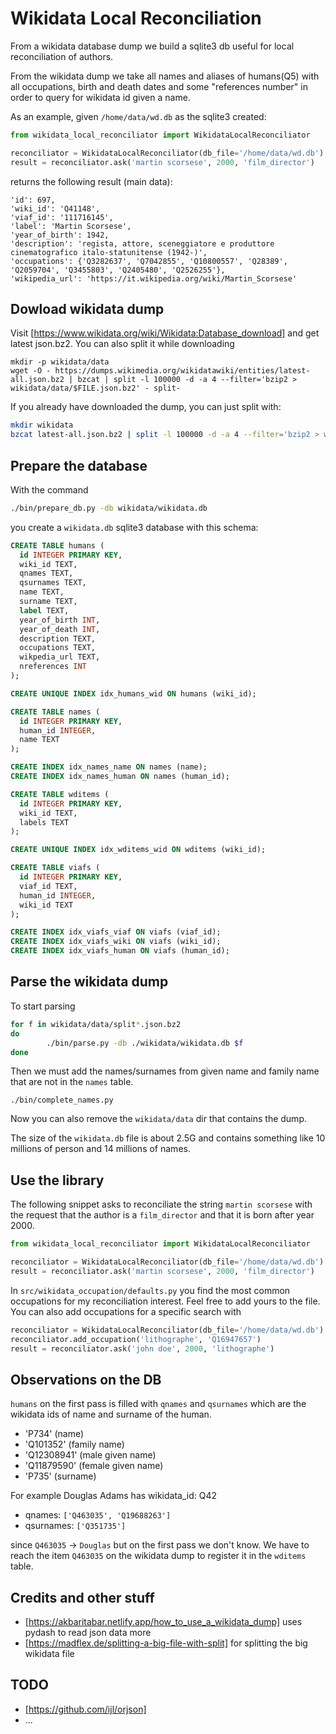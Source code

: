 # Wikidata Local Reconciliation

From a wikidata database dump we build a sqlite3 db useful for local reconciliation of authors.

From the wikidata dump we take all names and aliases of humans(Q5) with all occupations, birth and death dates and some "references number" 
in order to query for wikidata id given a name.

As an example, given `/home/data/wd.db` as the sqlite3 created:

```python
from wikidata_local_reconciliator import WikidataLocalReconciliator

reconciliator = WikidataLocalReconciliator(db_file='/home/data/wd.db')
result = reconciliator.ask('martin scorsese', 2000, 'film_director')
```

returns the following result (main data):

```python3
'id': 697, 
'wiki_id': 'Q41148', 
'viaf_id': '111716145', 
'label': 'Martin Scorsese', 
'year_of_birth': 1942, 
'description': 'regista, attore, sceneggiatore e produttore cinematografico italo-statunitense (1942-)', 
'occupations': {'Q3282637', 'Q7042855', 'Q10800557', 'Q28389', 'Q2059704', 'Q3455803', 'Q2405480', 'Q2526255'}, 
'wikipedia_url': 'https://it.wikipedia.org/wiki/Martin_Scorsese'
```

## Dowload wikidata dump

Visit [https://www.wikidata.org/wiki/Wikidata:Database_download] and get
latest json.bz2. You can also split it while downloading

```
mkdir -p wikidata/data
wget -O - https://dumps.wikimedia.org/wikidatawiki/entities/latest-all.json.bz2 | bzcat | split -l 100000 -d -a 4 --filter='bzip2 > wikidata/data/$FILE.json.bz2' - split-
```

If you already have downloaded the dump, you can just split with:

```bash
mkdir wikidata
bzcat latest-all.json.bz2 | split -l 100000 -d -a 4 --filter='bzip2 > wikidata/data/$FILE.json.bz2' - split-
```

## Prepare the database

With the command

```bash
./bin/prepare_db.py -db wikidata/wikidata.db
```

you create a `wikidata.db` sqlite3 database with this schema:

```sql
CREATE TABLE humans (
  id INTEGER PRIMARY KEY,
  wiki_id TEXT,
  qnames TEXT,
  qsurnames TEXT,
  name TEXT,
  surname TEXT,
  label TEXT,
  year_of_birth INT,
  year_of_death INT,
  description TEXT,
  occupations TEXT,
  wikpedia_url TEXT,
  nreferences INT
);

CREATE UNIQUE INDEX idx_humans_wid ON humans (wiki_id);

CREATE TABLE names (
  id INTEGER PRIMARY KEY,
  human_id INTEGER,
  name TEXT
);

CREATE INDEX idx_names_name ON names (name);
CREATE INDEX idx_names_human ON names (human_id);

CREATE TABLE wditems (
  id INTEGER PRIMARY KEY,
  wiki_id TEXT, 
  labels TEXT
);

CREATE UNIQUE INDEX idx_wditems_wid ON wditems (wiki_id);

CREATE TABLE viafs (
  id INTEGER PRIMARY KEY,
  viaf_id TEXT,
  human_id INTEGER,
  wiki_id TEXT
);

CREATE INDEX idx_viafs_viaf ON viafs (viaf_id);
CREATE INDEX idx_viafs_wiki ON viafs (wiki_id);
CREATE INDEX idx_viafs_human ON viafs (human_id);
```

## Parse the wikidata dump

To start parsing

```bash
for f in wikidata/data/split*.json.bz2
do
        ./bin/parse.py -db ./wikidata/wikidata.db $f
done
```

Then we must add the names/surnames from given name and family name
that are not in the `names` table.

```
./bin/complete_names.py
```

Now you can also remove the `wikidata/data` dir that contains the dump.

The size of the `wikidata.db` file is about 2.5G and contains something like
10 millions of person and 14 millions of names.

## Use the library

The following snippet asks to reconciliate the string `martin scorsese` with
the request that the author is a `film_director` and that it is born after year 2000.

```python
from wikidata_local_reconciliator import WikidataLocalReconciliator

reconciliator = WikidataLocalReconciliator(db_file='/home/data/wd.db')
result = reconciliator.ask('martin scorsese', 2000, 'film_director')
```

In `src/wikidata_occupation/defaults.py` you find the most common 
occupations for my reconciliation interest. Feel free to add yours to
the file. You can also add occupations for a specific search with

```python
reconciliator = WikidataLocalReconciliator(db_file='/home/data/wd.db')
reconciliator.add_occupation('lithographe', 'Q16947657')
result = reconciliator.ask('john doe', 2000, 'lithographe')
```

## Observations on the DB 

`humans` on the first pass is filled with `qnames` and `qsurnames` which are the wikidata ids of name and surname of the human.

  - 'P734' (name)
  - 'Q101352' (family name)
  - 'Q12308941' (male given name)
  - 'Q11879590' (female given name)
  - 'P735' (surname)

For example Douglas Adams has wikidata_id: Q42 

  - qnames: `['Q463035', 'Q19688263']` 
  - qsurnames: `['Q351735']`

since `Q463035` -> `Douglas` but on the first pass we don't know. 
We have to reach the item `Q463035` on the wikidata dump to register 
it in the `wditems` table.

## Credits and other stuff

  - [https://akbaritabar.netlify.app/how_to_use_a_wikidata_dump] uses pydash to read json data more 
  - [https://madflex.de/splitting-a-big-file-with-split] for splitting the big wikidata file

## TODO

  - [https://github.com/ijl/orjson]
  - ...

